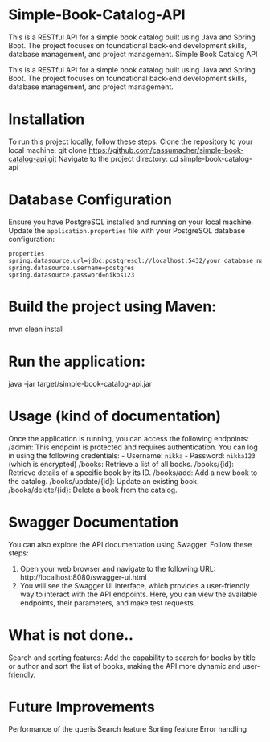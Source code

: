 # Simple-Book-Catalog-API
This is a RESTful API for a simple book catalog built using Java and Spring Boot.
The project focuses on foundational back-end development skills, database management, and project management.
Simple Book Catalog API

This is a RESTful API for a simple book catalog built using Java and Spring Boot. The project focuses on foundational back-end development skills, database management, and project management.

# Installation

To run this project locally, follow these steps:
Clone the repository to your local machine:
git clone https://github.com/cassumacher/simple-book-catalog-api.git
Navigate to the project directory:
cd simple-book-catalog-api

# Database Configuration

Ensure you have PostgreSQL installed and running on your local machine.
Update the `application.properties` file with your PostgreSQL database configuration:

    properties
    spring.datasource.url=jdbc:postgresql://localhost:5432/your_database_name
    spring.datasource.username=postgres
    spring.datasource.password=nikos123
    
# Build the project using Maven:

mvn clean install

# Run the application:
java -jar target/simple-book-catalog-api.jar

# Usage (kind of documentation)

Once the application is running, you can access the following endpoints:
        /admin: This endpoint is protected and requires authentication. You can log in using the following credentials:
            - Username: `nikka`
            - Password: `nikka123` (which is encrypted)
        /books: Retrieve a list of all books.
        /books/{id}: Retrieve details of a specific book by its ID.
        /books/add: Add a new book to the catalog.
        /books/update/{id}: Update an existing book.
        /books/delete/{id}: Delete a book from the catalog.

# Swagger Documentation

You can also explore the API documentation using Swagger. Follow these steps:

1. Open your web browser and navigate to the following URL:    
    http://localhost:8080/swagger-ui.html
2. You will see the Swagger UI interface, which provides a user-friendly way to interact with the API endpoints.
 Here, you can view the available endpoints, their parameters, and make test requests.

# What is not done..

Search and sorting features: Add the capability to search for books by title or author 
and sort the list of books, making the API more dynamic and user-friendly.

# Future Improvements

Performance of the queris
Search feature
Sorting feature
Error handling


